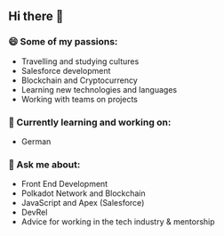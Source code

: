 ## Hi there 👋

### 😄 Some of my passions:
- Travelling and studying cultures
- Salesforce development
- Blockchain and Cryptocurrency
- Learning new technologies and languages
- Working with teams on projects

### 🌱 Currently learning and working on:
- German

<!--
**krichard410/krichard410** is a ✨ _special_ ✨ repository because its `README.md` (this file) appears on your GitHub profile.

Here are some ideas to get you started:

- 🔭 I’m currently working on ...
- 🌱 I’m currently learning ...
- 👯 I’m looking to collaborate on ...
- 🤔 I’m looking for help with ...
- 💬 Ask me about ...
- 📫 How to reach me: ...
- 😄 Pronouns: ...
- ⚡ Fun fact: ...
-->

### 💬 Ask me about:
- Front End Development 
- Polkadot Network and Blockchain
- JavaScript and Apex (Salesforce)
- DevRel 
- Advice for working in the tech industry & mentorship
